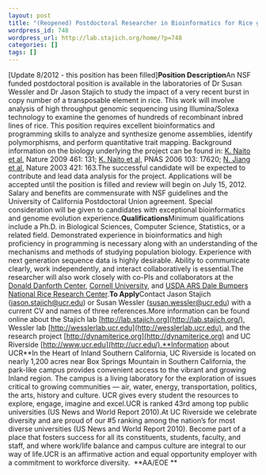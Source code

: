 ```yaml
---
layout: post
title: "(Reopened) Postdoctoral Researcher in Bioinformatics for Rice genomics"
wordpress_id: 748
wordpress_url: http://lab.stajich.org/home/?p=748
categories: []
tags: []
---
```

[Update 8/2012 - this position has been filled]**Position Description**An NSF funded postdoctoral position is available in the laboratories of Dr Susan Wessler and Dr Jason Stajich to study the impact of a very recent burst in copy number of a transposable element in rice. This work will involve analysis of high throughput genomic sequencing using Illumina/Solexa technology to examine the genomes of hundreds of recombinant inbred lines of rice. This position requires excellent bioinformatics and programming skills to analyze and synthesize genome assemblies, identify polymorphisms, and perform quantitative trait mapping. Background information on the biology underlying the project can be found in: [K. Naito et al](http://www.ncbi.nlm.nih.gov/pubmed/19847266), Nature 2009 461: 131; [K. Naito et al](http://www.ncbi.nlm.nih.gov/pubmed/17101970), PNAS 2006 103: 17620; [N. Jiang et al](http://www.ncbi.nlm.nih.gov/pubmed/12520302), Nature 2003 421: 163.The successful candidate will be expected to contribute and lead data analysis for the project. Applications will be accepted until the position is filled and review will begin on July 15, 2012.  Salary and benefits are commensurate with NSF guidelines and the University of California Postdoctoral Union agreement. Special consideration will be given to candidates with exceptional bioinformatics and genome evolution experience.**Qualifications**Minimum qualifications include a Ph.D. in Biological Sciences, Computer Science, Statistics, or a related field. Demonstrated experience in bioinformatics and high proficiency in programming is necessary along with an understanding of the mechanisms and methods of studying population biology. Experience with next generation sequence data is highly desirable. Ability to communicate clearly, work independently, and interact collaboratively is essential.The researcher will also work closely with co-PIs and collaborators at the [Donald Danforth Center](http://www.danforthcenter.org/), [Cornell University](http://cbsu.tc.cornell.edu/), and [USDA ARS Dale Bumpers National Rice Research Center](http://www.ars.usda.gov/main/site_main.htm?modecode=62-25-05-00).**To Apply**Contact Jason Stajich ([jason.stajich@ucr.edu](mailto:jason.stajich@ucr.edu)) or Susan Wessler ([susan.wessler@ucr.edu](mailto:susan.wessler@ucr.edu)) with a current CV and names of three references.More information can be found online about the Stajich lab [http://lab.stajich.org](http://lab.stajich.org/), Wessler lab [http://wesslerlab.ucr.edu](http://wesslerlab.ucr.edu), and the research project [http://dynamiterice.org](http://dynamiterice.org) and UC Riverside [http://www.ucr.edu](http://ucr.edu/).**Information about UCR**In the Heart of Inland Southern California, UC Riverside is located on nearly 1,200 acres near Box Springs Mountain in Southern California, the park-like campus provides convenient access to the vibrant and growing Inland region. The campus is a living laboratory for the exploration of issues critical to growing communities — air, water, energy, transportation, politics, the arts, history and culture. UCR gives every student the resources to explore, engage, imagine and excel.UCR is ranked 43rd among top public universities (US News and World Report 2010).At UC Riverside we celebrate diversity and are proud of our #5 ranking among the nation’s for most diverse universities (US News and World Report 2010). Become part of a place that fosters success for all its constituents, students, faculty, and staff, and where work/life balance and campus culture are integral to our way of life.UCR is an affirmative action and equal opportunity employer with a commitment to workforce diversity.  **AA/EOE **
